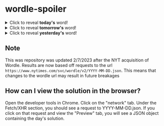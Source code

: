 # wordle-spoiler

<details>
  <summary>Click to reveal <b>today's</b> word!</summary>
  <br>
  <b> amiss </b>
</details>

<details>
  <summary>Click to reveal <b>tomorrow's</b> word!</summary>
  <br>
  <b> exact </b>
</details>

<details>
  <summary>Click to reveal <b>yesterday's</b> word!</summary>
  <br>
  <b> scrub </b>
</details>

## Note
This was repository was updated 2/7/2023 after the NYT acquisition of Wordle. Results are now based off requests to the url `https://www.nytimes.com/svc/wordle/v2/YYYY-MM-DD.json`. This means that changes to the wordle url may result in future breakages

## How can I view the solution in the browser?
Open the developer tools in Chrome. Click on the "network" tab. Under the Fetch/XHR section, you should see a request to YYYY-MM-DD.json. If you click on that request and view the "Preview" tab, you will see a JSON object containing the day's solution.